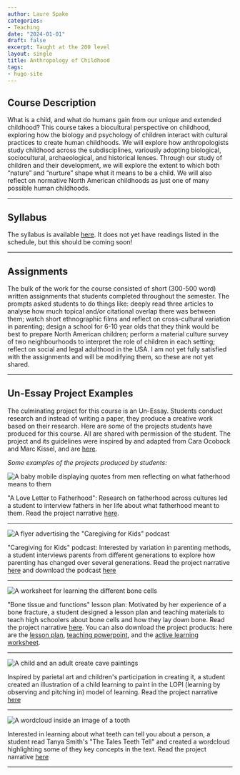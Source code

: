 ```yaml
---
author: Laure Spake
categories:
- Teaching
date: "2024-01-01"
draft: false
excerpt: Taught at the 200 level
layout: single
title: Anthropology of Childhood
tags:
- hugo-site
---
```


## Course Description

What is a child, and what do humans gain from our unique and extended childhood? This course takes a biocultural perspective on childhood, exploring how the biology and psychology of children interact with cultural practices to create human childhoods. We will explore how anthropologists study childhood across the subdisciplines, variously adopting biological, sociocultural, archaeological, and historical lenses. Through our study of children and their development, we will explore the extent to which both “nature” and “nurture” shape what it means to be a child. We will also reflect on normative North American childhoods as just one of many possible human childhoods.

--- 

## Syllabus 

The syllabus is available [here](https://drive.google.com/file/d/141g0TR4-SvpVY6F2NBSRX3rUW7A5NZdR/view?usp=sharing). It does not yet have readings listed in the schedule, but this should be coming soon! 

---

## Assignments

The bulk of the work for the course consisted of short (300-500 word) written assignments that students completed throughout the semester. The prompts asked students to do things like: deeply read three articles to analyse how much topical and/or citational overlap there was between them; watch short ethnographic films and reflect on cross-cultural variation in parenting; design a school for 6-10 year olds that they think would be best to prepare North American children; perform a material culture survey of two neighbourhoods to interpret the role of children in each setting; reflect on social and legal adulthood in the USA. I am not yet fully satisfied with the assignments and will be modifying them, so these are not yet shared.

--- 

## Un-Essay Project Examples

The culminating project for this course is an Un-Essay. Students conduct research and instead of writing a paper, they produce a creative work based on their research. Here are some of the projects students have produced for this course. All are shared with permission of the student. The project and its guidelines were inspired by and adapted from Cara Ocobock and Marc Kissel, and are [here](https://drive.google.com/file/d/1HyCBOt23p3QfGfCLk-Dmw72Knkylr5Jk/view?usp=sharing). 


*Some examples of the projects produced by students:*

![A baby mobile displaying quotes from men reflecting on what fatherhood means to them](featured.jpeg)

"A Love Letter to Fatherhood": Research on fatherhood across cultures led a student to interview fathers in her life about what fatherhood meant to them. Read the project narrative [here](https://drive.google.com/file/d/1Ok9Zw-4L1NK_IjRdhR79OVyWG_ly7YyC/view?usp=sharing).

---

![A flyer advertising the "Caregiving for Kids" podcast](podcast.png)

"Caregiving for Kids" podcast: Interested by variation in parenting methods, a student interviews parents from different generations to explore how parenting has changed over several generations. Read the project narrative [here](https://drive.google.com/file/d/1kOv_Fa_itJiq2CtBy-XXUwFneiPgIf09/view?usp=sharing) and download the podcast [here](https://drive.google.com/file/d/1RoKPBMXopC--7yKmdQnP2QtJy3QUhuNy/view?usp=sharing)

---

![A worksheet for learning the different bone cells](bone-cell-image.png)

"Bone tissue and functions" lesson plan: Motivated by her experience of a bone fracture, a student designed a lesson plan and teaching materials to teach high schoolers about bone cells and how they lay down bone. Read the project narrative [here](https://drive.google.com/file/d/1vvzg19ei_j2J8zTsNyu0tRN9GM8mN52t/view?usp=sharing). You can also download the project products: here are the [lesson plan](https://drive.google.com/file/d/1StkP_1e9Eg6iIPzEhBuJe8NO3cyWyvE6/view?usp=sharing), [teaching powerpoint](https://drive.google.com/file/d/161Fa6WoOY_kdAS4ozR8e3sPhwp2mGsS0/view?usp=sharing), and the [active learning worksheet](https://drive.google.com/file/d/1hVxWMI64hVVOPFGXo_7L8iDzduo_t6s2/view?usp=sharing).

---

![A child and an adult create cave paintings](caveart.jpeg)

Inspired by parietal art and children's participation in creating it, a student created an illustration of a child learning to paint in the LOPI (learning by observing and pitching in) model of learning. Read the project narrative [here](https://drive.google.com/file/d/12iBUEoHD1oc6DVCFy4m4F6YVIb95aBAV/view?usp=sharing)

---

![A wordcloud inside an image of a tooth](teeth.png)

Interested in learning about what teeth can tell you about a person, a student read Tanya Smith's "The Tales Teeth Tell" and created a wordcloud highlighting some of they key concepts in the text. Read the project narrative [here](https://drive.google.com/file/d/1vSw0m0lnlHN8Cp1QcW9suoylHpolrnzP/view?usp=sharing)

---
